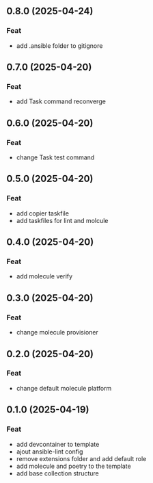 ## 0.8.0 (2025-04-24)

### Feat

- add .ansible folder to gitignore

## 0.7.0 (2025-04-20)

### Feat

- add Task command reconverge

## 0.6.0 (2025-04-20)

### Feat

- change Task test command

## 0.5.0 (2025-04-20)

### Feat

- add copier taskfile
- add taskfiles for lint and molcule

## 0.4.0 (2025-04-20)

### Feat

- add molecule verify

## 0.3.0 (2025-04-20)

### Feat

- change molecule provisioner

## 0.2.0 (2025-04-20)

### Feat

- change default molecule platform

## 0.1.0 (2025-04-19)

### Feat

- add devcontainer to template
- ajout ansible-lint config
- remove extensions folder and add default role
- add molecule and poetry to the template
- add base collection structure
